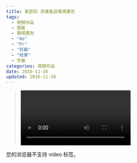 ```yaml
---
title: 氧密码 洗滌產品電視廣告
tags:
  - 視頻作品
  - 預覽
  - 電視廣告
  - "Ae"
  - "Pr"
  - "剪輯"
  - "效果"
  - 字幕
categories: 視頻作品
date: 2016-11-26
updated: 2016-11-26
---
```


><video src="/asset/videos/氧密码.mp4" controls="controls">
您的浏览器不支持 video 标签。
</video>
